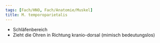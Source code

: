 ```yaml
---
tags: [Fach/HNO, Fach/Anatomie/Muskel]
title: M. temporoparietalis
---
```

*   Schläfenbereich
*   Zieht die Ohren in Richtung kranio-dorsal (mimisch bedeutungslos)